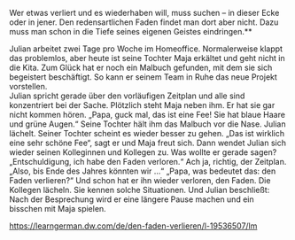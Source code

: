 Wer etwas verliert und es wiederhaben will, muss suchen – in dieser Ecke oder in jener. Den redensartlichen Faden findet man dort aber nicht. Dazu muss man schon in die Tiefe seines eigenen Geistes eindringen.**  
  
Julian arbeitet zwei Tage pro Woche im Homeoffice. Normalerweise klappt das problemlos, aber heute ist seine Tochter Maja erkältet und geht nicht in die Kita. Zum Glück hat er noch ein Malbuch gefunden, mit dem sie sich begeistert beschäftigt. So kann er seinem Team in Ruhe das neue Projekt vorstellen.  
Julian spricht gerade über den vorläufigen Zeitplan und alle sind konzentriert bei der Sache. Plötzlich steht Maja neben ihm. Er hat sie gar nicht kommen hören. „Papa, guck mal, das ist eine Fee! Sie hat blaue Haare und grüne Augen.“ Seine Tochter hält ihm das Malbuch vor die Nase. Julian lächelt. Seiner Tochter scheint es wieder besser zu gehen. „Das ist wirklich eine sehr schöne Fee“, sagt er und Maja freut sich. Dann wendet Julian sich wieder seinen Kolleginnen und Kollegen zu. Was wollte er gerade sagen? „Entschuldigung, ich habe den Faden verloren.“ Ach ja, richtig, der Zeitplan. „Also, bis Ende des Jahres könnten wir …“ „Papa, was bedeutet das: den Faden verlieren?“ Und schon hat er ihn wieder verloren, den Faden. Die Kollegen lächeln. Sie kennen solche Situationen. Und Julian beschließt: Nach der Besprechung wird er eine längere Pause machen und ein bisschen mit Maja spielen.

https://learngerman.dw.com/de/den-faden-verlieren/l-19536507/lm